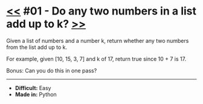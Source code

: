 # **[<<](#) #01 - Do any two numbers in a list add up to k? [>>](#)**

Given a list of numbers and a number k, return whether any two numbers from the list add up to k.

For example, given [10, 15, 3, 7] and k of 17, return true since 10 + 7 is 17.

Bonus: Can you do this in one pass?

---

- **Difficult:** Easy
- **Made in:** Python
